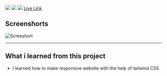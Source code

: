 ![](https://img.shields.io/badge/Paytm-Clone-orange)
![](https://img.shields.io/badge/Tailwind-CSS-yellowgreen)
![](https://img.shields.io/badge/Responsive-yes-lightgrey)
[Live Link](https://paytm-clone-tailwind-css-home-page.netlify.app/)
## Screenshorts
![Screeshort](Screenshots/full-screen.png)
   * * *
   

  ## What i learned from this project

  - I learned how to make responsive website with the help of tailwind CSS 
  
